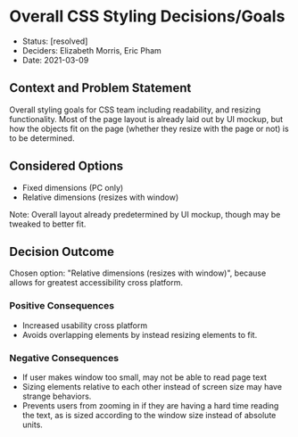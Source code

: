 # Overall CSS Styling Decisions/Goals

* Status: [resolved]
* Deciders: Elizabeth Morris, Eric Pham
* Date: 2021-03-09

## Context and Problem Statement

Overall styling goals for CSS team including readability, and resizing functionality. Most of the page layout is already laid out by UI mockup, but how the objects fit on the page (whether they resize with the page or not) is to be determined.

## Considered Options

* Fixed dimensions (PC only)
* Relative dimensions (resizes with window)

Note: Overall layout already predetermined by UI mockup, though may be tweaked to better fit.

## Decision Outcome

Chosen option: "Relative dimensions (resizes with window)", because allows for greatest accessibility cross platform.

### Positive Consequences

* Increased usability cross platform
* Avoids overlapping elements by instead resizing elements to fit.

### Negative Consequences

* If user makes window too small, may not be able to read page text
* Sizing elements relative to each other instead of screen size may have strange behaviors.
* Prevents users from zooming in if they are having a hard time reading the text, as is sized according to the window size instead of absolute units.